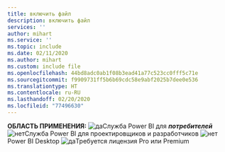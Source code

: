 ```yaml
---
title: включить файл
description: включить файл
services: ''
author: mihart
ms.service: ''
ms.topic: include
ms.date: 02/11/2020
ms.author: mihart
ms.custom: include file
ms.openlocfilehash: 44bd8adc0ab1f08b3ead41a77c523cc0fff5c71e
ms.sourcegitcommit: f9909731ff5b6b69cdc58e9abf2025b7dee0e536
ms.translationtype: HT
ms.contentlocale: ru-RU
ms.lasthandoff: 02/20/2020
ms.locfileid: "77496630"
---
```

<Token>**ОБЛАСТЬ ПРИМЕНЕНИЯ:** ![да](media/yes.png)Служба Power BI для ***потребителей*** ![нет](media/no.png)Служба Power BI для проектировщиков и разработчиков ![нет](media/no.png)Power BI Desktop ![да](media/maybe.png)Требуется лицензия Pro или Premium </Token>